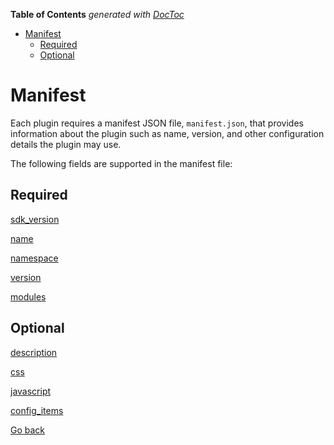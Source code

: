 <!-- START doctoc generated TOC please keep comment here to allow auto update -->
<!-- DON'T EDIT THIS SECTION, INSTEAD RE-RUN doctoc TO UPDATE -->
**Table of Contents**  *generated with [DocToc](https://github.com/thlorenz/doctoc)*

- [Manifest](#manifest)
  - [Required](#required)
  - [Optional](#optional)

<!-- END doctoc generated TOC please keep comment here to allow auto update -->

# Manifest

Each plugin requires a manifest JSON file, `manifest.json`, that provides information about the plugin such as name, version, and other configuration details the plugin may use.

The following fields are supported in the manifest file:

## Required
[sdk_version](SDK.md)

[name](NAME.md)

[namespace](NAMESPACE.md)

[version](VERSION.md)

[modules](MODULES.md)

## Optional
[description](DESCRIPTION.md)

[css](CSS.md)

[javascript](JAVASCRIPT.md)

[config_items](CONFIG.md)

[Go back](../DEVELOPMENT.md)
